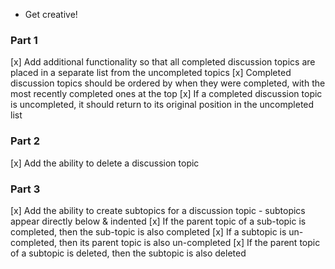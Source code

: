 * Get creative!

### Part 1
[x] Add additional functionality so that all completed discussion topics are placed in a separate list from the uncompleted topics
[x] Completed discussion topics should be ordered by when they were completed, with the most recently completed ones at the top
[x] If a completed discussion topic is uncompleted, it should return to its original position in the uncompleted list

### Part 2
[x] Add the ability to delete a discussion topic

### Part 3
[x] Add the ability to create subtopics for a discussion topic - subtopics appear directly below & indented
    [x] If the parent topic of a sub-topic is completed, then the sub-topic is also completed
    [x] If a subtopic is un-completed, then its parent topic is also un-completed
    [x] If the parent topic of a subtopic is deleted, then the subtopic is also deleted